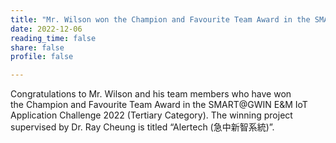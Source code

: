 ```yaml
---
title: "Mr. Wilson won the Champion and Favourite Team Award in the SMART@GWIN E&M IoT Application Challenge"
date: 2022-12-06
reading_time: false
share: false
profile: false

---
```


<!--more-->

Congratulations to Mr. Wilson and his team members who have won the Champion and Favourite Team Award in the SMART@GWIN E&M IoT Application Challenge 2022 (Tertiary Category). The winning project supervised by Dr. Ray Cheung is titled “Alertech (急中新智系統)”.
